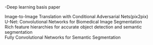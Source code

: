 
-Deep learning basis paper<br/>

Image-to-Image Translation with Conditional Adversarial Nets(pix2pix)<br/> U-Net: Convolutional Networks for Biomedical Image Segmentation<br/>
Rich feature hierarchies for accurate object detection and semantic segmentation      <br/>
Fully Convolutional Networks for Semantic Segmentation    <br/>
  
